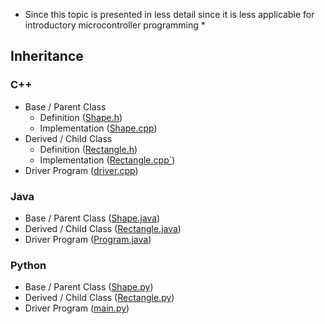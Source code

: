 * Since this topic is presented in less detail since it is less applicable for introductory microcontroller programming *

## Inheritance

### C++
- Base / Parent Class 
    - Definition ([Shape.h](https://github.com/reparke/Programming-Language-Transition-Guide/blob/main/5_inheritance/c%2B%2B/Shape.h))
    - Implementation ([Shape.cpp](https://github.com/reparke/Programming-Language-Transition-Guide/blob/main/5_inheritance/c%2B%2B/Shape.cpp))
- Derived / Child Class 
    - Definition ([Rectangle.h](https://github.com/reparke/Programming-Language-Transition-Guide/blob/main/5_inheritance/c%2B%2B/Rectangle.h))
    - Implementation ([Rectangle.cpp`](https://github.com/reparke/Programming-Language-Transition-Guide/blob/main/5_inheritance/c%2B%2B/Rectangle.cpp))
- Driver Program ([driver.cpp](https://github.com/reparke/Programming-Language-Transition-Guide/blob/main/5_inheritance/c%2B%2B/driver.cpp))

### Java
- Base / Parent Class ([Shape.java](https://github.com/reparke/Programming-Language-Transition-Guide/blob/main/5_inheritance/java/Shape.java))
- Derived / Child Class ([Rectangle.java](https://github.com/reparke/Programming-Language-Transition-Guide/blob/main/5_inheritance/java/Rectangle.java))
- Driver Program ([Program.java](https://github.com/reparke/Programming-Language-Transition-Guide/blob/main/5_inheritance/java/Program.java))

### Python
- Base / Parent Class ([Shape.py](https://github.com/reparke/Programming-Language-Transition-Guide/blob/main/5_inheritance/python/Shape.py))
- Derived / Child Class ([Rectangle.py](https://github.com/reparke/Programming-Language-Transition-Guide/blob/main/5_inheritance/python/Rectangle.py))
- Driver Program ([main.py](https://github.com/reparke/Programming-Language-Transition-Guide/blob/main/5_inheritance/pytnon/main.py))
